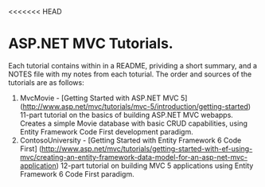 <<<<<<< HEAD
# ASP.NET MVC Tutorials.

Each tutorial contains within in a README, prividing a short summary, and a NOTES
file with my notes from each toturial. The order and sources of the tutorials are
as follows:

1. MvcMovie - [Getting Started with ASP.NET MVC 5] (http://www.asp.net/mvc/tutorials/mvc-5/introduction/getting-started)
   11-part tutorial on the basics of building ASP.NET MVC webapps. Creates a simple
   Movie database with basic CRUD capabilities, using Entity Framework Code First
   development paradigm.
2. ContosoUniversity - [Getting Started with Entity Framework 6 Code First] (http://www.asp.net/mvc/tutorials/getting-started-with-ef-using-mvc/creating-an-entity-framework-data-model-for-an-asp-net-mvc-application)
   12-part tutorial on building MVC 5 applications using Entity Framework 6 Code
   First paradigm.
